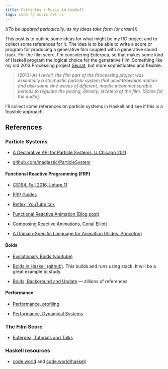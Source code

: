 ```yaml
---
title: Particles + Music in Haskell  
tags: code fp music art rc
---
```


*((To be updated periodically, as my ideas take form (or crash)))*

This post is to outline some ideas for what might be my RC project
and to collect some references for it.  The idea is to be able to
write a score or program for producing a generative film coupled
with a generative sound track.   For the film score,
I'm considering Euterpea, so that makes some kind of
Haskell program the logical choice for the generative film.
Something like my old 2013 Processing
project [Seurat](https://wordpress.com/view/square-the-circle.com),
but more sophisticated and flexible.

> (2013) *As I recall,
the film part of the Processing project was essentially a stochastic
particle system that used Brownian motion and also some sine waves of
different, maybe incommensurable periods to regulate the pacing, density,
etcetera of the film.  (Same for the audio).*

I'll collect some references on particle systems in Haskell and see if
this is a feasible approach.

## References

### Particle Systems  

- [A Declarative API for Particle Systems, U Chicago 2011](https://people.cs.uchicago.edu/~jhr/papers/2011/padl-particles.pdf)

- [github.com/madjestic/ParticleSystem](https://github.com/madjestic/ParticleSystem)

#### Functional Reactive Programming (FRP)

- [CS194, Fall 2016, Leture 11](https://www.cis.upenn.edu/~cis194/fall16/lectures/11-frp.html)

- [FRP Guides](https://github.com/HeinrichApfelmus/frp-guides)

- [Reflex, YouTube talk](https://www.youtube.com/watch?v=mYvkcskJbc4)

- [Functional Reactive Animation (Blog post)](https://blog.acolyer.org/2015/12/07/fran/)

- [Composing Reactive Animations, Conal Elliott](http://www.sci.brooklyn.cuny.edu/~zhou/papers/repository/tutorial/tutorial.htm)

- [A Domain-Specific Language for Animation (Slides, Princeton)](https://www.cs.princeton.edu/~dpw/cos441-11/notes/slides08-animation.pdf)

#### Boids

- [Evolutionary Boids (youtube)](https://www.youtube.com/watch?v=H5civU0ylfQ)

- [Boids in Haskell (github)](https://github.com/tsoding/boids).  This builds and runs
  using stack.  It will be a great example to study.

- [Boids, Background and Update](http://www.red3d.com/cwr/boids/) — zillions of references


#### Performance

- [Performance, profiling](https://codereview.stackexchange.com/questions/26081/haskell-particle-simulation)

- [Performance, Dynamical Systems](https://softwareengineering.stackexchange.com/questions/195124/is-haskell-clojure-actually-unsuited-for-dynamic-systems-such-as-particle-simula)

### The Film Score  

- [Euterpea, Tutorials and Talks](http://euterpea.com/tutorials/)


### Haskell resources

- [code.world](https://code.world/) and [code.world/haskell](https://code.world/haskell)
